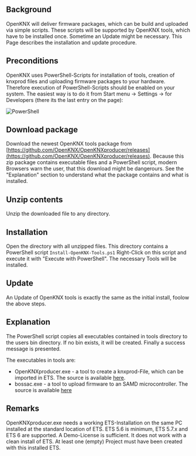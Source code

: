 ## Background

OpenKNX will deliver firmware packages, which can be build and uploaded via simple scripts. These scripts will be supported by OpenKNX tools, which have to be installed once. Sometime an Update might be necessary. This Page describes the installation and update procedure.

## Preconditions

OpenKNX uses PowerShell-Scripts for installation of tools, creation of knxprod files and uploading firmware packages to your hardware. Therefore execution of PowerShell-Scripts should be enabled on your system. The easiest way is to do it from Start menu -> Settings -> for Developers (there its the last entry on the page):

![PowerShell](https://user-images.githubusercontent.com/14316138/224476082-d14187fd-a33b-41d4-82ce-b70789facac8.png)

## Download package

Download the newest OpenKNX tools package from [https://github.com/OpenKNX/OpenKNXproducer/releases](https://github.com/OpenKNX/OpenKNXproducer/releases). Because this zip package contains executable files and a PowerShell script, modern Browsers warn the user, that this download might be dangerours. See the "Explanation" section to understand what the package contains and what is installed.

## Unzip contents

Unzip the downloaded file to any directory.

## Installation

Open the directory with all unzipped files. This directory contains a PowerShell script 
`Install-OpenKNX-Tools.ps1` 
Right-Click on this script and execute it with "Execute with PowerShell". The necessary Tools will be installed.

## Update

An Update of OpenKNX tools is exactly the same as the initial install, foolow the above steps.

## Explanation

The PowerShell script copies all executables contained in tools directory to the users bin directory. If no bin exists, it will be created. Finally a success message is presented.

The executables in tools are:
* OpenKNXproducer.exe - a tool to create a knxprod-File, which can be imported in ETS. The source is available [here](https://github.com/OpenKNX/OpenKNXproducer).
* bossac.exe - a tool to upload firmware to an SAMD microcontroller. The source is available [here](https://github.com/shumatech/BOSSA)

## Remarks

OpenKNXproducer.exe needs a working ETS-Installation on the same PC installed at the standard location of ETS. ETS 5.6 is minimum, ETS 5.7.x and ETS 6 are supported. A Demo-License is sufficient. It does not work with a clean install of ETS. At least one (empty) Project must have been created with this installed ETS.
 